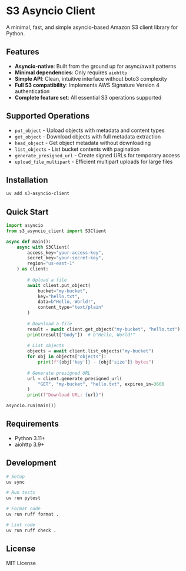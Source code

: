 # S3 Asyncio Client

A minimal, fast, and simple asyncio-based Amazon S3 client library for Python.

## Features

- **Asyncio-native**: Built from the ground up for async/await patterns
- **Minimal dependencies**: Only requires `aiohttp`
- **Simple API**: Clean, intuitive interface without boto3 complexity
- **Full S3 compatibility**: Implements AWS Signature Version 4 authentication
- **Complete feature set**: All essential S3 operations supported

## Supported Operations

- `put_object` - Upload objects with metadata and content types
- `get_object` - Download objects with full metadata extraction
- `head_object` - Get object metadata without downloading
- `list_objects` - List bucket contents with pagination
- `generate_presigned_url` - Create signed URLs for temporary access
- `upload_file_multipart` - Efficient multipart uploads for large files

## Installation

```bash
uv add s3-asyncio-client
```

## Quick Start

```python
import asyncio
from s3_asyncio_client import S3Client

async def main():
    async with S3Client(
        access_key="your-access-key",
        secret_key="your-secret-key", 
        region="us-east-1"
    ) as client:
        
        # Upload a file
        await client.put_object(
            bucket="my-bucket",
            key="hello.txt", 
            data=b"Hello, World!",
            content_type="text/plain"
        )
        
        # Download a file
        result = await client.get_object("my-bucket", "hello.txt")
        print(result["body"])  # b"Hello, World!"
        
        # List objects
        objects = await client.list_objects("my-bucket")
        for obj in objects["objects"]:
            print(f"{obj['key']} - {obj['size']} bytes")
        
        # Generate presigned URL
        url = client.generate_presigned_url(
            "GET", "my-bucket", "hello.txt", expires_in=3600
        )
        print(f"Download URL: {url}")

asyncio.run(main())
```

## Requirements

- Python 3.11+
- aiohttp 3.9+

## Development

```bash
# Setup
uv sync

# Run tests  
uv run pytest

# Format code
uv run ruff format .

# Lint code
uv run ruff check .
```

## License

MIT License